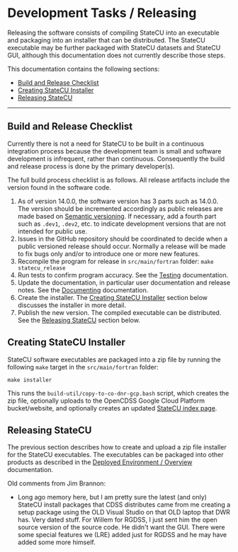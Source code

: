 # Development Tasks / Releasing

Releasing the software consists of compiling StateCU into an executable and packaging into an installer that can be distributed.
The StateCU executable may be further packaged with StateCU datasets and StateCU GUI,
although this documentation does not currently describe those steps.

This documentation contains the following sections:

* [Build and Release Checklist](#build-and-release-checklist)
* [Creating StateCU Installer](#creating-statecu-installer)
* [Releasing StateCU](#releasing-statecu)

--------------------

## Build and Release Checklist

Currently there is not a need for StateCU to be built in a continuous integration process because the development team is small
and software development is infrequent, rather than continuous.
Consequently the build and release process is done by the primary developer(s).

The full build process checklist is as follows.
All release artifacts include the version found in the software code.

1. As of version 14.0.0, the software version has 3 parts such as 14.0.0.
The version should be incremented accordingly as public releases are made
based on [Semantic versioning](https://semver.org/).
If necessary, add a fourth part such as `.dev1`, `.dev2`, etc. to indicate development versions that
are not intended for public use.
2. Issues in the GitHub repository should be coordinated to decide when a public versioned release should occur.
Normally a release will be made to fix bugs only and/or to introduce one or more new features.
3. Recompile the program for release in `src/main/fortran` folder:  `make statecu_release`
4. Run tests to confirm program accuracy. See the [Testing](testing.md) documentation.
5. Update the documentation, in particular user documentation and release notes.  See the [Documenting](documenting.md) documentation.
6. Create the installer.
The [Creating StateCU Installer](#creating-statecu-installer) section below discusses the installer in more detail.
7. Publish the new version.  The compiled executable can be distributed.  See the [Releasing StateCU](#releasing-statecu) section below.

## Creating StateCU Installer ##

StateCU software executables are packaged into a zip file by running the following `make` target in the
`src/main/fortran` folder:

```
make installer
```

This runs the `build-util/copy-to-co-dnr-gcp.bash` script,
which creates the zip file, optionally uploads to the OpenCDSS Google Cloud Platform bucket/website,
and optionally creates an updated
[StateCU index page](https://opencdss.state.co.us/statecu/).

## Releasing StateCU

The previous section describes how to create and upload a zip file installer for the StateCU executables.
The executables can be packaged into other products as described in the
[Deployed Environment / Overview](../deployed-env/overview.md) documentation.

Old comments from Jim Brannon:

* Long ago memory here, but I am pretty sure the latest (and only) StateCU install packages that CDSS distributes
came from me creating a setup package using the OLD Visual Studio on that OLD laptop that DWR has.
Very dated stuff. For Willem for RGDSS, I just sent him the open source version of the source code.
He didn't want the GUI.  There were some special features we (LRE) added just for RGDSS and he may have added some more himself.
